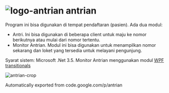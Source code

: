 # ![logo-antrian](https://cloud.githubusercontent.com/assets/1911436/6884908/357a91fa-d607-11e4-9fc4-779a8b45414b.png) antrian

Program ini bisa digunakan di tempat pendaftaran (pasien). Ada dua modul: 
 * Antri. Ini bisa digunakan di beberapa client untuk maju ke nomor berikutnya atau mulai dari nomor tertentu.
 * Monitor Antrian. Modul ini bisa digunakan untuk menampilkan nomor sekarang dan loket yang tersedia untuk melayani pengunjung.

Syarat sistem: Microsoft .Net 3.5. Monitor Antrian menggunakan modul [WPF transitionals](http://transitionals.codeplex.com/)

![antrian-crop](https://cloud.githubusercontent.com/assets/1911436/6884933/1cc40978-d609-11e4-9e5f-08b3abc252fe.jpg)

Automatically exported from code.google.com/p/antrian
